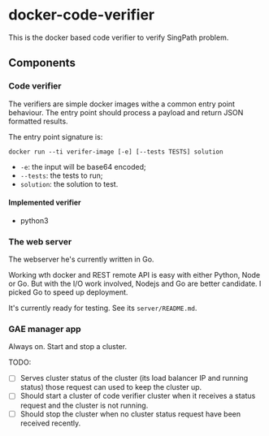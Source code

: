 # docker-code-verifier

This is the docker based code verifier to verify SingPath problem.


## Components


### Code verifier

The verifiers are simple docker images withe a common entry point behaviour. 
The entry point should process a payload and return JSON formatted results.

The entry point signature is:

```
docker run --ti verifer-image [-e] [--tests TESTS] solution
```

- `-e`: the input will be base64 encoded;
- `--tests`: the tests to run;
- `solution`: the solution to test.


#### Implemented verifier

- python3


### The web server

The webserver he's currently written in Go. 

Working wth docker and REST remote API is easy with either Python, Node or Go.
But with the I/O work involved, Nodejs and Go are better candidate. I picked 
Go to speed up deployment.

It's currently ready for testing. See its `server/README.md`.


### GAE manager app

Always on. Start and stop a cluster.

TODO:
- [ ] Serves cluster status of the cluster (its load balancer IP and running status)
  those request can used to keep the cluster up.
- [ ] Should start a cluster of code verifier cluster 
  when it receives a status request and the cluster is not running.
- [ ] Should stop the cluster 
  when no cluster status request have been received recently.
